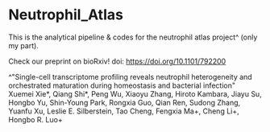 # Neutrophil_Atlas
This is the analytical pipeline &amp; codes for the neutrophil atlas project^ (only my part).

Check our preprint on bioRxiv! doi: https://doi.org/10.1101/792200

^"Single-cell transcriptome profiling reveals neutrophil heterogeneity and orchestrated maturation during homeostasis and bacterial infection"
Xuemei Xie*, Qiang Shi*, Peng Wu, Xiaoyu Zhang, Hiroto Kambara, Jiayu Su, Hongbo Yu, Shin-Young Park, Rongxia Guo, Qian Ren, Sudong Zhang, Yuanfu Xu, Leslie E. Silberstein, Tao Cheng, Fengxia Ma+, Cheng Li+, Hongbo R. Luo+
